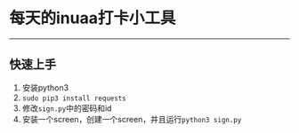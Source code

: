 # 每天的inuaa打卡小工具

----

## 快速上手

1. 安装python3
2. `sudo pip3 install requests`
3. 修改`sign.py`中的密码和id
4. 安装一个screen，创建一个screen，并且运行`python3 sign.py`